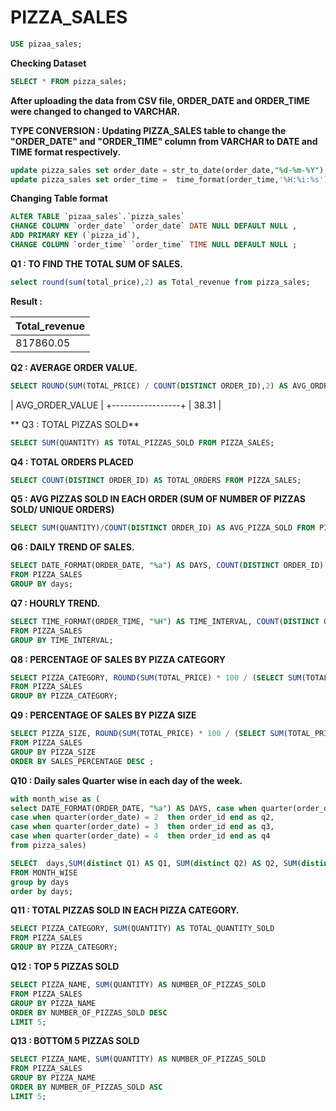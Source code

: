 # PIZZA_SALES

````SQL
USE pizaa_sales;
````

**Checking Dataset**

````sql
SELECT * FROM pizza_sales;
````


**After uploading the data from CSV file, ORDER_DATE and ORDER_TIME were changed to changed to VARCHAR.**

**TYPE CONVERSION : Updating PIZZA_SALES table to change the "ORDER_DATE" and "ORDER_TIME" column from VARCHAR to DATE and TIME format respectively.**

````sql
update pizza_sales set order_date = str_to_date(order_date,"%d-%m-%Y");
update pizza_sales set order_time =  time_format(order_time,'%H:%i:%s');
````
**Changing Table format**

````sql
ALTER TABLE `pizaa_sales`.`pizza_sales` 
CHANGE COLUMN `order_date` `order_date` DATE NULL DEFAULT NULL ,
ADD PRIMARY KEY (`pizza_id`),
CHANGE COLUMN `order_time` `order_time` TIME NULL DEFAULT NULL ;
````

**Q1 : TO FIND THE TOTAL SUM OF SALES.**

````sql
select round(sum(total_price),2) as Total_revenue from pizza_sales;
````
**Result :**

| Total_revenue |
|---------------|
|     817860.05 |



**Q2 : AVERAGE ORDER VALUE.**

````sql
SELECT ROUND(SUM(TOTAL_PRICE) / COUNT(DISTINCT ORDER_ID),2) AS AVG_ORDER_VALUE FROM PIZZA_SALES;
````

| AVG_ORDER_VALUE |
+-----------------+
|           38.31 |

** Q3 : TOTAL PIZZAS SOLD**

````sql
SELECT SUM(QUANTITY) AS TOTAL_PIZZAS_SOLD FROM PIZZA_SALES;
````

**Q4 : TOTAL ORDERS PLACED**

````sql
SELECT COUNT(DISTINCT ORDER_ID) AS TOTAL_ORDERS FROM PIZZA_SALES;
````


**Q5 : AVG PIZZAS SOLD IN EACH ORDER (SUM OF NUMBER OF PIZZAS SOLD/ UNIQUE ORDERS)**

````sql
SELECT SUM(QUANTITY)/COUNT(DISTINCT ORDER_ID) AS AVG_PIZZA_SOLD FROM PIZZA_SALES;
````

**Q6 : DAILY TREND OF SALES.**

````sql
SELECT DATE_FORMAT(ORDER_DATE, "%a") AS DAYS, COUNT(DISTINCT ORDER_ID) AS NUMBER_OF_ORDERS
FROM PIZZA_SALES
GROUP BY days;
````

**Q7 : HOURLY TREND.**

````sql
SELECT TIME_FORMAT(ORDER_TIME, "%H") AS TIME_INTERVAL, COUNT(DISTINCT ORDER_ID) AS NUMBER_OF_ORDERS
FROM PIZZA_SALES
GROUP BY TIME_INTERVAL;
````

**Q8 : PERCENTAGE OF SALES BY PIZZA CATEGORY**

````sql
SELECT PIZZA_CATEGORY, ROUND(SUM(TOTAL_PRICE) * 100 / (SELECT SUM(TOTAL_PRICE) FROM PIZZA_SALES),2) AS SALES_PERCENTAGE
FROM PIZZA_SALES
GROUP BY PIZZA_CATEGORY;
````

**Q9 : PERCENTAGE OF SALES BY PIZZA SIZE**

````sql
SELECT PIZZA_SIZE, ROUND(SUM(TOTAL_PRICE) * 100 / (SELECT SUM(TOTAL_PRICE) FROM PIZZA_SALES),2) AS SALES_PERCENTAGE
FROM PIZZA_SALES
GROUP BY PIZZA_SIZE
ORDER BY SALES_PERCENTAGE DESC ;
````

**Q10 : Daily sales Quarter wise in each day of the week.**

````sql
with month_wise as (
select DATE_FORMAT(ORDER_DATE, "%a") AS DAYS, case when quarter(order_date) = 1  then order_id end as q1,
case when quarter(order_date) = 2  then order_id end as q2,
case when quarter(order_date) = 3  then order_id end as q3,
case when quarter(order_date) = 4  then order_id end as q4
from pizza_sales)

SELECT  days,SUM(distinct Q1) AS Q1, SUM(distinct Q2) AS Q2, SUM(distinct Q3) AS Q3,SUM(distinct Q4) AS Q4
FROM MONTH_WISE
group by days
order by days;
````

**Q11 : TOTAL PIZZAS SOLD IN EACH PIZZA CATEGORY.**

````sql
SELECT PIZZA_CATEGORY, SUM(QUANTITY) AS TOTAL_QUANTITY_SOLD
FROM PIZZA_SALES
GROUP BY PIZZA_CATEGORY;
````

**Q12 : TOP 5 PIZZAS SOLD**

````sql
SELECT PIZZA_NAME, SUM(QUANTITY) AS NUMBER_OF_PIZZAS_SOLD
FROM PIZZA_SALES
GROUP BY PIZZA_NAME
ORDER BY NUMBER_OF_PIZZAS_SOLD DESC
LIMIT 5;
````

**Q13 : BOTTOM 5 PIZZAS SOLD**

````sql
SELECT PIZZA_NAME, SUM(QUANTITY) AS NUMBER_OF_PIZZAS_SOLD
FROM PIZZA_SALES
GROUP BY PIZZA_NAME
ORDER BY NUMBER_OF_PIZZAS_SOLD ASC
LIMIT 5;
````
